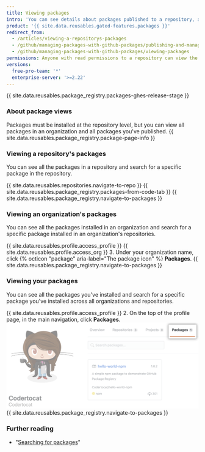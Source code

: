```yaml
---
title: Viewing packages
intro: 'You can see details about packages published to a repository, and narrow results by organization or user.'
product: '{{ site.data.reusables.gated-features.packages }}'
redirect_from:
  - /articles/viewing-a-repositorys-packages
  - /github/managing-packages-with-github-packages/publishing-and-managing-packages/viewing-a-repositorys-packages
  - /github/managing-packages-with-github-packages/viewing-packages
permissions: Anyone with read permissions to a repository can view the repository's packages.
versions:
  free-pro-team: '*'
  enterprise-server: '>=2.22'
---
```


{{ site.data.reusables.package_registry.packages-ghes-release-stage }}

### About package views

Packages must be installed at the repository level, but you can view all packages in an organization and all packages you've published. {{ site.data.reusables.package_registry.package-page-info }}

### Viewing a repository's packages

You can see all the packages in a repository and search for a specific package in the repository.

{{ site.data.reusables.repositories.navigate-to-repo }}
{{ site.data.reusables.package_registry.packages-from-code-tab }}
{{ site.data.reusables.package_registry.navigate-to-packages }}

### Viewing an organization's packages

You can see all the packages installed in an organization and search for a specific package installed in an organization's repositories.

{{ site.data.reusables.profile.access_profile }}
{{ site.data.reusables.profile.access_org }}
3. Under your organization name, click {% octicon "package" aria-label="The package icon" %} **Packages**.
{{ site.data.reusables.package_registry.navigate-to-packages }}

### Viewing your packages

You can see all the packages you've installed and search for a specific package you've installed across all organizations and repositories.

{{ site.data.reusables.profile.access_profile }}
2. On the top of the profile page, in the main navigation, click **Packages**.
  ![Project tab](/assets/images/help/package-registry/user-packages-tab.png)
{{ site.data.reusables.package_registry.navigate-to-packages }}

### Further reading

- "[Searching for packages](/github/searching-for-information-on-github/searching-for-packages)"
